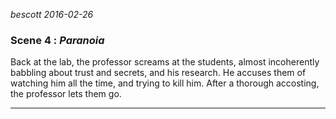 
*bescott 2016-02-26*


### Scene 4 : *Paranoia* ###

Back at the lab, the professor screams at the students,
almost incoherently babbling about trust and secrets, and his research.
He accuses them of watching him all the time, and trying to kill him.
After a thorough accosting, the professor lets them go.

---
